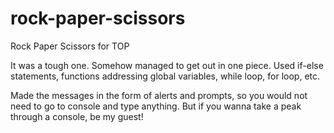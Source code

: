 # rock-paper-scissors
Rock Paper Scissors for TOP

It was a tough one. Somehow managed to get out in one piece.
Used if-else statements, functions addressing global variables, while loop, for loop, etc.

Made the messages in the form of alerts and prompts, so you would not need to go to console and type anything.
But if you wanna take a peak through a console, be my guest!